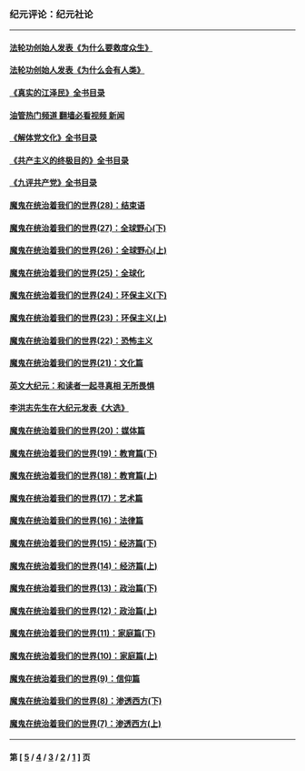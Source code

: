 ### 纪元评论：纪元社论
---
#### [法轮功创始人发表《为什么要救度众生》](../../pages/nsc422/n13975246.md?06090330) 
#### [法轮功创始人发表《为什么会有人类》](../../pages/nsc422/n13912117.md?06090330) 
#### [《真实的江泽民》全书目录](../../pages/nsc422/n13721399.md?06090330) 
#### [油管热门频道 翻墙必看视频 新闻](ok?06090330)
#### [《解体党文化》全书目录](../../pages/nsc422/n13721157.md?06090330) 
#### [《共产主义的终极目的》全书目录](../../pages/nsc422/n13721048.md?06090330) 
#### [《九评共产党》全书目录](../../pages/nsc422/n13708085.md?06090330) 
#### [魔鬼在统治着我们的世界(28)：结束语](../../pages/nsc422/n10936246.md?06090330) 
#### [魔鬼在统治着我们的世界(27)：全球野心(下)](../../pages/nsc422/n10928319.md?06090330) 
#### [魔鬼在统治着我们的世界(26)：全球野心(上)](../../pages/nsc422/n10900318.md?06090330) 
#### [魔鬼在统治着我们的世界(25)：全球化](../../pages/nsc422/n10788205.md?06090330) 
#### [魔鬼在统治着我们的世界(24)：环保主义(下)](../../pages/nsc422/n10695307.md?06090330) 
#### [魔鬼在统治着我们的世界(23)：环保主义(上)](../../pages/nsc422/n10688613.md?06090330) 
#### [魔鬼在统治着我们的世界(22)：恐怖主义](../../pages/nsc422/n10614727.md?06090330) 
#### [魔鬼在统治着我们的世界(21)：文化篇](../../pages/nsc422/n10597706.md?06090330) 
#### [英文大纪元：和读者一起寻真相 无所畏惧](../../pages/nsc422/n12542027.md?06090330) 
#### [李洪志先生在大纪元发表《大选》](../../pages/nsc422/n12534746.md?06090330) 
#### [魔鬼在统治着我们的世界(20)：媒体篇](../../pages/nsc422/n10586579.md?06090330) 
#### [魔鬼在统治着我们的世界(19)：教育篇(下)](../../pages/nsc422/n10564808.md?06090330) 
#### [魔鬼在统治着我们的世界(18)：教育篇(上)](../../pages/nsc422/n10526970.md?06090330) 
#### [魔鬼在统治着我们的世界(17)：艺术篇](../../pages/nsc422/n10499093.md?06090330) 
#### [魔鬼在统治着我们的世界(16)：法律篇](../../pages/nsc422/n10485969.md?06090330) 
#### [魔鬼在统治着我们的世界(15)：经济篇(下)](../../pages/nsc422/n10469975.md?06090330) 
#### [魔鬼在统治着我们的世界(14)：经济篇(上)](../../pages/nsc422/n10457370.md?06090330) 
#### [魔鬼在统治着我们的世界(13)：政治篇(下)](../../pages/nsc422/n10448270.md?06090330) 
#### [魔鬼在统治着我们的世界(12)：政治篇(上)](../../pages/nsc422/n10444576.md?06090330) 
#### [魔鬼在统治着我们的世界(11)：家庭篇(下)](../../pages/nsc422/n10440961.md?06090330) 
#### [魔鬼在统治着我们的世界(10)：家庭篇(上)](../../pages/nsc422/n10435448.md?06090330) 
#### [魔鬼在统治着我们的世界(9)：信仰篇](../../pages/nsc422/n10432159.md?06090330) 
#### [魔鬼在统治着我们的世界(8)：渗透西方(下)](../../pages/nsc422/n10429603.md?06090330) 
#### [魔鬼在统治着我们的世界(7)：渗透西方(上)](../../pages/nsc422/n10426013.md?06090330) 

---
#### 第 [ [5](./5.md?06090330) / [4](./4.md?06090330) / [3](./3.md?06090330) / [2](./2.md?06090330) / [1](./1.md?06090330) ] 页
